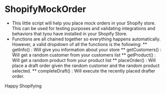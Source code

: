 # ShopifyMockOrder

* This little script will help you place mock orders in your Shopify store. This can be used for testing purposes and validating integrations and behaviors that tyou have installed in your Shopify Store.
* Functions are all chained together so everything happens automatically. However, a valid dropdown of all the functions is the following:
** getInfo() : Will give you information about your store
** getCustomers() : Will get a random customer from your customers list
** getProduct() : Will get a random product from your product list
** placeOrder() : Will place a draft order given the random customer and the random product selected.
** completeDraft() : Will execute the recently placed drafter order. 

Happy Shopifying
